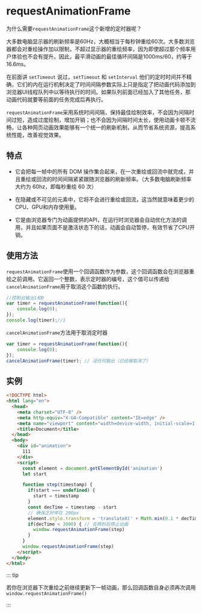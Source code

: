 # requestAnimationFrame

为什么需要`requestAnimationFrame`这个新增的定时器呢？

大多数电脑显示器的刷新频率是60Hz，大概相当于每秒钟重绘60次。大多数浏览器都会对重绘操作加以限制，不超过显示器的重绘频率，因为即使超过那个频率用户体验也不会有提升。因此，最平滑动画的最佳循环间隔是1000ms/60，约等于16.6ms。

在前面讲 `setTimeout` 说过，`setTimeout` 和 `setInterval` 他们的定时时间并不精确，它们的内在运行机制决定了时间间隔参数实际上只是指定了把动画代码添加到浏览器UI线程队列中以等待执行的时间。如果队列前面已经加入了其他任务，那动画代码就要等前面的任务完成后再执行。

`requestAnimationFrame`采用系统时间间隔，保持最佳绘制效率，不会因为间隔时间过短，造成过度绘制，增加开销；也不会因为间隔时间太长，使用动画卡顿不流畅，让各种网页动画效果能够有一个统一的刷新机制，从而节省系统资源，提高系统性能，改善视觉效果。

## 特点

- 它会把每一帧中的所有 DOM 操作集合起来，在一次重绘或回流中就完成，并且重绘或回流的时间间隔紧紧跟随浏览器的刷新频率。（大多数电脑刷新频率大约为 60hz，即每秒重绘 60 次）

- 在隐藏或不可见的元素中，它将不会进行重绘或回流，这当然就意味着更少的CPU、GPU和内存使用量。
- 它是由浏览器专门为动画提供的API，在运行时浏览器会自动优化方法的调用，并且如果页面不是激活状态下的话，动画会自动暂停，有效节省了CPU开销。

## 使用方法

`requestAnimationFrame`使用一个回调函数作为参数，这个回调函数会在浏览器重绘之前调用。它返回一个整数，表示定时器的编号，这个值可以传递给`cancelAnimationFrame`用于取消这个函数的执行。

```js
//控制台输出1和0
var timer = requestAnimationFrame(function(){
    console.log(0);
}); 
console.log(timer);//1
```

`cancelAnimationFrame`方法用于取消定时器

```js
var timer = requestAnimationFrame(function(){
    console.log(0);
}); 
cancelAnimationFrame(timer); // 没任何输出（已经被取消了）
```

## 实例

```html
<!DOCTYPE html>
<html lang="en">
  <head>
    <meta charset="UTF-8" />
    <meta http-equiv="X-UA-Compatible" content="IE=edge" />
    <meta name="viewport" content="width=device-width, initial-scale=1.0" />
    <title>Document</title>
  </head>
  <body>
    <div id="animation">
      111
    </div>
    <script>
      const element = document.getElementById('animation')
      let start

      function step(timestamp) {
        if(start === undefined) {
          start = timestamp
        }
        const decTime = timestamp - start
        // 确保正好停在 200px
        element.style.transform = 'translateX(' + Math.min(0.1 * decTime, 200) + 'px)'
        if(decTime < 2000) { // 在两秒后停止动画
          window.requestAnimationFrame(step)
        }  
      }
      window.requestAnimationFrame(step)
    </script>
  </body>
</html>

```

::: tip

若你在浏览器下次重绘之前继续更新下一帧动画，那么回调函数自身必须再次调用`window.requestAnimationFrame()`

:::